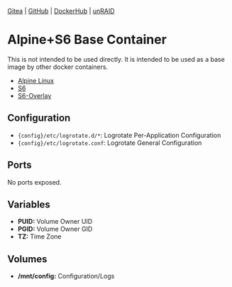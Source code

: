 [Gitea](https://code.nephatrine.net/nephatrine/docker-base-alpine) |
[GitHub](https://github.com/nephatrine/docker-base-alpine) |
[DockerHub](https://hub.docker.com/r/nephatrine/base-alpine/) |
[unRAID](https://github.com/nephatrine/unraid-docker-templates)

# Alpine+S6 Base Container

This is not intended to be used directly. It is intended to be used as a base image by other docker containers.

- [Alpine Linux](https://alpinelinux.org/)
- [S6](https://skarnet.org/software/)
- [S6-Overlay](https://github.com/just-containers/s6-overlay)

## Configuration

- ``{config}/etc/logrotate.d/*``: Logrotate Per-Application Configuration
- ``{config}/etc/logrotate.conf``: Logrotate General Configuration

## Ports

No ports exposed.

## Variables

- **PUID:** Volume Owner UID
- **PGID:** Volume Owner GID
- **TZ:** Time Zone

## Volumes

- **/mnt/config:** Configuration/Logs
